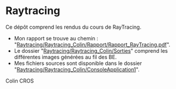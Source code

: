 # Raytracing

Ce dépôt comprend les rendus du cours de RayTracing.
* Mon rapport se trouve au chemin : "[Raytracing/Raytracing_Colin/Rapport/Rapport_RayTracing.pdf](https://github.com/TastyColin/Raytracing/blob/master/Raytracing_Colin/Rapport/Rapport_RayTracing.pdf)".
* Le dossier "[Raytracing/Raytracing_Colin/Sorties](https://github.com/TastyColin/Raytracing/tree/master/Raytracing_Colin/Sorties)" comprend les différentes images générées au fil des BE.
* Mes fichiers sources sont disponible dans le dossier "[Raytracing/Raytracing_Colin/ConsoleApplication1](https://github.com/TastyColin/Raytracing/tree/master/Raytracing_Colin/ConsoleApplication1)".

Colin CROS
